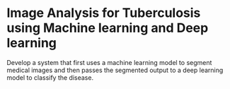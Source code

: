 # Image Analysis for Tuberculosis using Machine learning and Deep learning

Develop a system that first uses a machine learning model to segment medical images and then passes the segmented output to a deep learning model to classify the disease.
